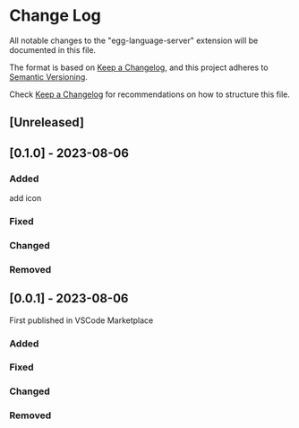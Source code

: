 # Change Log

All notable changes to the "egg-language-server" extension will be documented in this file.


The format is based on [Keep a Changelog](https://keepachangelog.com/en/1.0.0/),
and this project adheres to [Semantic Versioning](https://semver.org/spec/v2.0.0.html).

Check [Keep a Changelog](http://keepachangelog.com/) for recommendations on how to structure this file.

## [Unreleased]


## [0.1.0] - 2023-08-06

### Added

add icon

### Fixed

### Changed

### Removed



## [0.0.1] - 2023-08-06

First published in VSCode Marketplace

### Added

### Fixed

### Changed

### Removed


